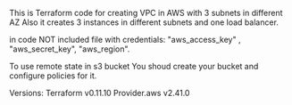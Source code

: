 This is Terraform code for creating VPC in AWS with 3 subnets in different AZ Also it creates 3 instances in different subnets and one load balancer.

in code NOT included file with credentials: "aws_access_key" , "aws_secret_key", "aws_region".

To use remote state in s3 bucket You shoud create your bucket and configure policies for it.

Versions: Terraform v0.11.10 Provider.aws v2.41.0